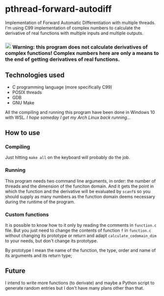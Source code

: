 # pthread-forward-autodiff

Implementation of Forward Automatic Differentiation with multiple threads. I'm using C99 implementation of complex numbers to calculate the derivative of real functions with multiple inputs and multiple outputs.

### <img src="https://upload.wikimedia.org/wikipedia/commons/thumb/1/17/Warning.svg/1200px-Warning.svg.png" width=20px> Warning: this program does not calculate derivatives of complex functions! Complex numbers here are only a means to the end of getting derivatives of real functions.

## Technologies used

* C programming language (more specifically C99)
* POSIX threads
* GDB
* GNU Make

All the compiling and running this program have been done in Windows 10 with WSL. _I hope someday I get my Arch Linux back running..._

## How to use

### Compiling

Just hitting `make all` on the keyboard will probably do the job.

### Running

This program needs two command line arguments, in order: the number of threads and the dimension of the funciton domain. And it gets the point in which the function and the derivative will be evaluated by `scanf`s so you should supply as many numbers as the function domain deems necessary during the runtime of the program.

### Custom functions

It is possible to know how to it only by reading the comments in `function.c` file. But you just need to change the contents of function `f` in `function.c` without changing its prototype or return and adapt `calculate_codomain_dim` to your needs, but don't change its prototype.

By prototype I mean the name of the function, the type, order and name of its arguments and its return type;

## Future

I intend to write more functions (to derivate) and maybe a Python script to generate random entries but I don't have many plans other than that.